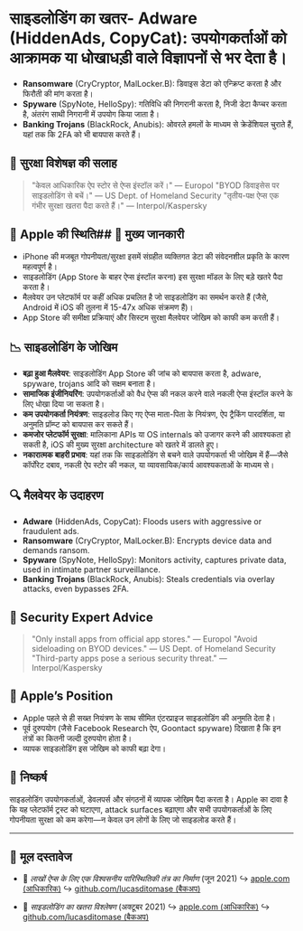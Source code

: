# साइडलोडिंग का खतर- **Adware** (HiddenAds, CopyCat): उपयोगकर्ताओं को आक्रामक या धोखाधड़ी वाले विज्ञापनों से भर देता है।
- **Ransomware** (CryCryptor, MalLocker.B): डिवाइस डेटा को एन्क्रिप्ट करता है और फिरौती की मांग करता है।
- **Spyware** (SpyNote, HelloSpy): गतिविधि की निगरानी करता है, निजी डेटा कैप्चर करता है, अंतरंग साथी निगरानी में उपयोग किया जाता है।
- **Banking Trojans** (BlackRock, Anubis): ओवरले हमलों के माध्यम से क्रेडेंशियल चुराते हैं, यहां तक कि 2FA को भी बायपास करते हैं।

## 🧠 सुरक्षा विशेषज्ञ की सलाह

> "केवल आधिकारिक ऐप स्टोर से ऐप्स इंस्टॉल करें।" — Europol
> "BYOD डिवाइसेस पर साइडलोडिंग से बचें।" — US Dept. of Homeland Security
> "तृतीय-पक्ष ऐप्स एक गंभीर सुरक्षा खतरा पैदा करते हैं।" — Interpol/Kaspersky

## 🚫 Apple की स्थिति## 📌 मुख्य जानकारी

- iPhone की मजबूत गोपनीयता/सुरक्षा इसमें संग्रहीत व्यक्तिगत डेटा की संवेदनशील प्रकृति के कारण महत्वपूर्ण है।
- साइडलोडिंग (App Store के बाहर ऐप्स इंस्टॉल करना) इस सुरक्षा मॉडल के लिए बड़े खतरे पैदा करता है।
- मैलवेयर उन प्लेटफॉर्म पर कहीं अधिक प्रचलित है जो साइडलोडिंग का समर्थन करते हैं (जैसे, Android में iOS की तुलना में 15-47x अधिक संक्रमण हैं)।
- App Store की समीक्षा प्रक्रियाएं और सिस्टम सुरक्षा मैलवेयर जोखिम को काफी कम करती हैं।

## 📉 साइडलोडिंग के जोखिम

- **बढ़ा हुआ मैलवेयर**: साइडलोडिंग App Store की जांच को बायपास करता है, adware, spyware, trojans आदि को सक्षम बनाता है।
- **सामाजिक इंजीनियरिंग**: उपयोगकर्ताओं को वैध ऐप्स की नकल करने वाले नकली ऐप्स इंस्टॉल करने के लिए धोखा दिया जा सकता है।
- **कम उपयोगकर्ता नियंत्रण**: साइडलोड किए गए ऐप्स माता-पिता के नियंत्रण, ऐप ट्रैकिंग पारदर्शिता, या अनुमति प्रॉम्प्ट को बायपास कर सकते हैं।
- **कमजोर प्लेटफॉर्म सुरक्षा**: मालिकाना APIs या OS internals को उजागर करने की आवश्यकता हो सकती है, iOS की मुख्य सुरक्षा architecture को खतरे में डालते हुए।
- **नकारात्मक बाहरी प्रभाव**: यहां तक कि साइडलोडिंग से बचने वाले उपयोगकर्ता भी जोखिम में हैं—जैसे कॉर्पोरेट दबाव, नकली ऐप स्टोर की नकल, या व्यावसायिक/कार्य आवश्यकताओं के माध्यम से।

## 🔍 मैलवेयर के उदाहरण

- **Adware** (HiddenAds, CopyCat): Floods users with aggressive or fraudulent ads.
- **Ransomware** (CryCryptor, MalLocker.B): Encrypts device data and demands ransom.
- **Spyware** (SpyNote, HelloSpy): Monitors activity, captures private data, used in intimate partner surveillance.
- **Banking Trojans** (BlackRock, Anubis): Steals credentials via overlay attacks, even bypasses 2FA.

## 🧠 Security Expert Advice

> "Only install apps from official app stores." — Europol
> "Avoid sideloading on BYOD devices." — US Dept. of Homeland Security
> "Third-party apps pose a serious security threat." — Interpol/Kaspersky

## 🚫 Apple’s Position

- Apple पहले से ही सख्त नियंत्रण के साथ सीमित एंटरप्राइज साइडलोडिंग की अनुमति देता है।
- पूर्व दुरुपयोग (जैसे Facebook Research ऐप, Goontact spyware) दिखाता है कि इन तंत्रों का कितनी जल्दी दुरुपयोग होता है।
- व्यापक साइडलोडिंग इस जोखिम को काफी बढ़ा देगा।

## 📎 निष्कर्ष

साइडलोडिंग उपयोगकर्ताओं, डेवलपर्स और संगठनों में व्यापक जोखिम पैदा करता है। Apple का दावा है कि यह प्लेटफॉर्म ट्रस्ट को घटाएगा, attack surfaces बढ़ाएगा और सभी उपयोगकर्ताओं के लिए गोपनीयता सुरक्षा को कम करेगा—न केवल उन लोगों के लिए जो साइडलोड करते हैं।

---

## 📄 मूल दस्तावेज

- 🧷 *लाखों ऐप्स के लिए एक विश्वसनीय पारिस्थितिकी तंत्र का निर्माण* (जून 2021)
  ↪️ [apple.com (आधिकारिक)](https://www.apple.com/privacy/docs/Building_a_Trusted_Ecosystem_for_Millions_of_Apps.pdf)
  ↪️ [github.com/lucasditomase (बैकअप)](https://github.com/lucasditomase/app-restrictions/blob/main/summary.pdf)

- 🧷 *साइडलोडिंग का खतरा विश्लेषण* (अक्टूबर 2021)
  ↪️ [apple.com (आधिकारिक)](https://www.apple.com/privacy/docs/Building_a_Trusted_Ecosystem_for_Millions_of_Apps_A_Threat_Analysis_of_Sideloading.pdf)
  ↪️ [github.com/lucasditomase (बैकअप)](https://github.com/lucasditomase/app-restrictions/blob/main/threat-analysis.pdf)
